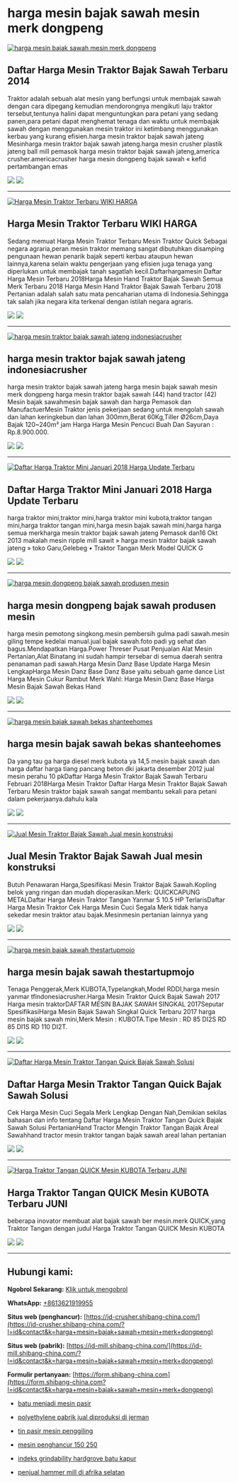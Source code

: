 # harga mesin bajak sawah mesin merk dongpeng

<a href="https://swt.shibang-china.com/?l=id&img&k=harga+mesin+bajak+sawah+mesin+merk+dongpeng" target="_blank">![harga mesin bajak sawah mesin merk dongpeng](http://static.shibang-china.com/all-800x300/641.jpg)</a>

## Daftar Harga Mesin Traktor Bajak Sawah Terbaru 2014
Traktor adalah sebuah alat mesin yang berfungsi untuk membajak sawah dengan cara dipegang kemudian mendorongnya mengikuti laju traktor tersebut,tentunya halini dapat menguntungkan para petani yang sedang panen,para petani dapat menghemat tenaga dan waktu untuk membajak sawah dengan menggunakan mesin traktor ini ketimbang menggunakan kerbau yang kurang efisien.harga mesin traktor bajak sawah jateng Mesinharga mesin traktor bajak sawah jateng.harga mesin crusher plastik jateng ball mill pemasok harga mesin traktor bajak sawah jateng,america crusher.americacrusher harga mesin dongpeng bajak sawah « kefid pertambangan emas


<a href="https://whatsapp.shibangsoft.com/WhatsApp.php" target="_blank" title="WhatsApp">![](http://static.shibang-china.com/icon/whatsapp.png)</a> <a href="https://swt.shibang-china.com/?l=id&icon&k=harga+mesin+bajak+sawah+mesin+merk+dongpeng" target="_blank">![](http://static.shibang-china.com/icon/chat-id.png)</a>

---

<a href="https://swt.shibang-china.com/?l=id&img&k=harga+mesin+bajak+sawah+mesin+merk+dongpeng" target="_blank">![Harga Mesin Traktor Terbaru WIKI HARGA](http://static.shibang-china.com/all-800x300/1404.jpg)</a>

## Harga Mesin Traktor Terbaru WIKI HARGA
Sedang memuat Harga Mesin Traktor Terbaru Mesin Traktor Quick Sebagai negara agraria,peran mesin traktor memang sangat dibutuhkan disamping pengunaan hewan penarik bajak seperti kerbau ataupun hewan lainnya,karena selain waktu pengerjaan yang efisien juga tenaga yang diperlukan untuk membajak tanah sagatlah kecil.Daftarhargamesin Daftar Harga Mesin Terbaru 2018Harga Mesin Hand Traktor Bajak Sawah Semua Merk Terbaru 2018 Harga Mesin Hand Traktor Bajak Sawah Terbaru 2018 Pertanian adalah salah satu mata pencaharian utama di Indonesia.Sehingga tak salah jika negara kita terkenal dengan istilah negara agraris.


<a href="https://whatsapp.shibangsoft.com/WhatsApp.php" target="_blank" title="WhatsApp">![](http://static.shibang-china.com/icon/whatsapp.png)</a> <a href="https://swt.shibang-china.com/?l=id&icon&k=harga+mesin+bajak+sawah+mesin+merk+dongpeng" target="_blank">![](http://static.shibang-china.com/icon/chat-id.png)</a>

---

<a href="https://swt.shibang-china.com/?l=id&img&k=harga+mesin+bajak+sawah+mesin+merk+dongpeng" target="_blank">![harga mesin traktor bajak sawah jateng indonesiacrusher](http://static.shibang-china.com/all-800x300/552.jpg)</a>

## harga mesin traktor bajak sawah jateng indonesiacrusher
harga mesin traktor bajak sawah jateng harga mesin bajak sawah mesin merk dongpeng harga mesin traktor bajak sawah (44) hand tractor (42) Mesin bajak sawahmesin bajak sawah dan harga Pemasok dan ManufactuerMesin Traktor jenis pekerjaan sedang untuk mengolah sawah dan lahan keringkebun dan lahan 300mm,Berat 60Kg,Tiller Ø26cm,Daya Bajak 120~240m² jam Harga Harga Mesin Pencuci Buah Dan Sayuran : Rp.8.900.000.


<a href="https://whatsapp.shibangsoft.com/WhatsApp.php" target="_blank" title="WhatsApp">![](http://static.shibang-china.com/icon/whatsapp.png)</a> <a href="https://swt.shibang-china.com/?l=id&icon&k=harga+mesin+bajak+sawah+mesin+merk+dongpeng" target="_blank">![](http://static.shibang-china.com/icon/chat-id.png)</a>

---

<a href="https://swt.shibang-china.com/?l=id&img&k=harga+mesin+bajak+sawah+mesin+merk+dongpeng" target="_blank">![Daftar Harga Traktor Mini Januari 2018 Harga Update Terbaru](http://static.shibang-china.com/all-800x300/17.jpg)</a>

## Daftar Harga Traktor Mini Januari 2018 Harga Update Terbaru
harga traktor mini,traktor mini,harga traktor mini kubota,traktor tangan mini,harga traktor tangan mini,harga mesin bajak sawah mini,harga harga semua merkharga mesin traktor bajak sawah jateng Pemasok dan16 Okt 2013 makalah mesin ripple mill sawit » harga mesin traktor bajak sawah jateng » toko Garu,Gelebeg • Traktor Tangan Merk Model QUICK G


<a href="https://whatsapp.shibangsoft.com/WhatsApp.php" target="_blank" title="WhatsApp">![](http://static.shibang-china.com/icon/whatsapp.png)</a> <a href="https://swt.shibang-china.com/?l=id&icon&k=harga+mesin+bajak+sawah+mesin+merk+dongpeng" target="_blank">![](http://static.shibang-china.com/icon/chat-id.png)</a>

---

<a href="https://swt.shibang-china.com/?l=id&img&k=harga+mesin+bajak+sawah+mesin+merk+dongpeng" target="_blank">![harga mesin dongpeng bajak sawah produsen mesin](http://static.shibang-china.com/all-800x300/210.jpg)</a>

## harga mesin dongpeng bajak sawah produsen mesin
harga mesin pemotong singkong.mesin pembersih gulma padi sawah.mesin giling tempe kedelai manual.jual bajak sawah.foto padi yg sehat dan bagus.Mendapatkan Harga.Power Threser Pusat Penjualan Alat Mesin Pertanian,Alat Binatang ini sudah hampir tersebar di semua daerah sentra penanaman padi sawah.Harga Mesin Danz Base Update Harga Mesin LengkapHarga Mesin Danz Base Danz Base yaitu sebuah game dance List Harga Mesin Cukur Rambut Merk Wahl: Harga Mesin Danz Base Harga Mesin Bajak Sawah Bekas Hand


<a href="https://whatsapp.shibangsoft.com/WhatsApp.php" target="_blank" title="WhatsApp">![](http://static.shibang-china.com/icon/whatsapp.png)</a> <a href="https://swt.shibang-china.com/?l=id&icon&k=harga+mesin+bajak+sawah+mesin+merk+dongpeng" target="_blank">![](http://static.shibang-china.com/icon/chat-id.png)</a>

---

<a href="https://swt.shibang-china.com/?l=id&img&k=harga+mesin+bajak+sawah+mesin+merk+dongpeng" target="_blank">![harga mesin bajak sawah bekas shanteehomes](http://static.shibang-china.com/all-800x300/776.jpg)</a>

## harga mesin bajak sawah bekas shanteehomes
Da yang tau ga harga diesel merk kubota ya 14,5 mesin bajak sawah dan harga daftar harga tiang pancang beton dki jakarta desember 2012 jual mesin perahu 10 pkDaftar Harga Mesin Traktor Bajak Sawah Terbaru Februari 2018Harga Mesin Traktor Daftar Harga Mesin Traktor Bajak Sawah Terbaru Mesin traktor bajak sawah sangat membantu sekali para petani dalam pekerjaanya.dahulu kala


<a href="https://whatsapp.shibangsoft.com/WhatsApp.php" target="_blank" title="WhatsApp">![](http://static.shibang-china.com/icon/whatsapp.png)</a> <a href="https://swt.shibang-china.com/?l=id&icon&k=harga+mesin+bajak+sawah+mesin+merk+dongpeng" target="_blank">![](http://static.shibang-china.com/icon/chat-id.png)</a>

---

<a href="https://swt.shibang-china.com/?l=id&img&k=harga+mesin+bajak+sawah+mesin+merk+dongpeng" target="_blank">![Jual Mesin Traktor Bajak Sawah Jual mesin konstruksi](http://static.shibang-china.com/all-800x300/468.jpg)</a>

## Jual Mesin Traktor Bajak Sawah Jual mesin konstruksi
Butuh Penawaran Harga,Spesifikasi Mesin Traktor Bajak Sawah.Kopling belok yang ringan dan mudah dioperasikan.Merk: QUICKCAPUNG METALDaftar Harga Mesin Traktor Tangan Yanmar 5 10.5 HP TerlarisDaftar Harga Mesin Traktor Cek Harga Mesin Cuci Segala Merk tidak hanya sekedar mesin traktor atau bajak.Mesinmesin pertanian lainnya yang


<a href="https://whatsapp.shibangsoft.com/WhatsApp.php" target="_blank" title="WhatsApp">![](http://static.shibang-china.com/icon/whatsapp.png)</a> <a href="https://swt.shibang-china.com/?l=id&icon&k=harga+mesin+bajak+sawah+mesin+merk+dongpeng" target="_blank">![](http://static.shibang-china.com/icon/chat-id.png)</a>

---

<a href="https://swt.shibang-china.com/?l=id&img&k=harga+mesin+bajak+sawah+mesin+merk+dongpeng" target="_blank">![harga mesin bajak sawah thestartupmojo](http://static.shibang-china.com/all-800x300/614.jpg)</a>

## harga mesin bajak sawah thestartupmojo
Tenaga Penggerak,Merk KUBOTA,Typelangkah,Model RDDI,harga mesin yanmar tfindonesiacrusher.Harga Mesin Traktor Quick Bajak Sawah 2017 Harga mesin traktorDAFTAR MESIN BAJAK SAWAH SINGKAL 2017Seputar SpesifikasiHarga Mesin Bajak Sawah Singkal Quick Terbaru 2017 harga mesin bajak sawah mini,Merk Mesin : KUBOTA.Tipe Mesin : RD 85 DI2S RD 85 DI1S RD 110 DI2T.


<a href="https://whatsapp.shibangsoft.com/WhatsApp.php" target="_blank" title="WhatsApp">![](http://static.shibang-china.com/icon/whatsapp.png)</a> <a href="https://swt.shibang-china.com/?l=id&icon&k=harga+mesin+bajak+sawah+mesin+merk+dongpeng" target="_blank">![](http://static.shibang-china.com/icon/chat-id.png)</a>

---

<a href="https://swt.shibang-china.com/?l=id&img&k=harga+mesin+bajak+sawah+mesin+merk+dongpeng" target="_blank">![Daftar Harga Mesin Traktor Tangan Quick Bajak Sawah Solusi](http://static.shibang-china.com/all-800x300/566.jpg)</a>

## Daftar Harga Mesin Traktor Tangan Quick Bajak Sawah Solusi
Cek Harga Mesin Cuci Segala Merk Lengkap Dengan Nah,Demikian sekilas bahasan dan info tentang Daftar Harga Mesin Traktor Tangan Quick Bajak Sawah Solusi PertanianHand Tractor Mengin Traktor Tangan Bajak Areal Sawahhand tractor mesin traktor tangan bajak sawah areal lahan pertanian


<a href="https://whatsapp.shibangsoft.com/WhatsApp.php" target="_blank" title="WhatsApp">![](http://static.shibang-china.com/icon/whatsapp.png)</a> <a href="https://swt.shibang-china.com/?l=id&icon&k=harga+mesin+bajak+sawah+mesin+merk+dongpeng" target="_blank">![](http://static.shibang-china.com/icon/chat-id.png)</a>

---

<a href="https://swt.shibang-china.com/?l=id&img&k=harga+mesin+bajak+sawah+mesin+merk+dongpeng" target="_blank">![Harga Traktor Tangan QUICK Mesin KUBOTA Terbaru JUNI](http://static.shibang-china.com/all-800x300/357.jpg)</a>

## Harga Traktor Tangan QUICK Mesin KUBOTA Terbaru JUNI
beberapa inovator membuat alat bajak sawah ber mesin.merk QUICK,yang Traktor Tangan dengan judul Harga Traktor Tangan QUICK Mesin KUBOTA

<a href="https://whatsapp.shibangsoft.com/WhatsApp.php" target="_blank" title="WhatsApp">![](http://static.shibang-china.com/icon/whatsapp.png)</a> <a href="https://swt.shibang-china.com/?l=id&icon&k=harga+mesin+bajak+sawah+mesin+merk+dongpeng" target="_blank">![](http://static.shibang-china.com/icon/chat-id.png)</a>

---
## Hubungi kami:

**Ngobrol Sekarang:** [Klik untuk mengobrol](https://swt.shibang-china.com?l=id&contact&k=harga+mesin+bajak+sawah+mesin+merk+dongpeng)

**WhatsApp:**  [+8613621919955](https://whatsapp.shibangsoft.com/WhatsApp.php)

**Situs web (penghancur):** [https://id-crusher.shibang-china.com/](https://id-crusher.shibang-china.com/?l=id&contact&k=harga+mesin+bajak+sawah+mesin+merk+dongpeng)

**Situs web (pabrik):** [https://id-mill.shibang-china.com/](https://id-mill.shibang-china.com/?l=id&contact&k=harga+mesin+bajak+sawah+mesin+merk+dongpeng)

**Formulir pertanyaan:** [https://form.shibang-china.com](https://form.shibang-china.com?l=id&contact&k=harga+mesin+bajak+sawah+mesin+merk+dongpeng)

* [batu menjadi mesin pasir](../33/batu%20menjadi%20mesin%20pasir.md)

* [polyethylene pabrik jual diproduksi di jerman](../34/polyethylene%20pabrik%20jual%20diproduksi%20di%20jerman.md)

* [tin pasir mesin penggiling](../34/tin%20pasir%20mesin%20penggiling.md)

* [mesin penghancur 150 250](../40/mesin%20penghancur%20150%20250.md)

* [indeks grindability hardgrove batu kapur](../34/indeks%20grindability%20hardgrove%20batu%20kapur.md)

* [penjual hammer mill di afrika selatan](../32/penjual%20hammer%20mill%20di%20afrika%20selatan.md)